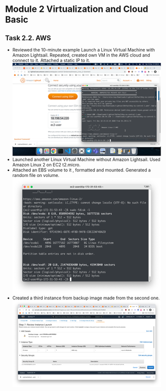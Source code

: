 # Module 2 Virtualization and Cloud Basic

## Task 2.2. AWS

* Reviewed the 10-minute example Launch a Linux Virtual Machine with Amazon Lightsail.
Repeated, created own VM in the AWS cloud and connect to it. Attached a static IP to it.
![Screenshot 1](https://github.com/alex-kay/DevOps_online_Kharkiv_2020Q42021Q1/blob/master/m2%2Ftask2.2%2FScreenshots%2FScreenshot%202020-12-19%20at%2001.26.22.png)
* Launched another Linux Virtual Machine without Amazon Lightsail. Used Amazon Linux 2 on EC2 t2.micro.
* Attached an EBS volume to it , formatted and mounted. Generated a random file on volume.
![Screenshot 2](https://github.com/alex-kay/DevOps_online_Kharkiv_2020Q42021Q1/blob/master/m2%2Ftask2.2%2FScreenshots%2FScreenshot%202020-12-19%20at%2002.08.19.png)
* Created a third instance from backup image made from the second one.
![Screenshot 3](https://github.com/alex-kay/DevOps_online_Kharkiv_2020Q42021Q1/blob/master/m2%2Ftask2.2%2FScreenshots%2FScreenshot%202020-12-19%20at%2002.14.57.png)
